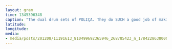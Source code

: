 ```yaml
---
layout: gram
time: 1345396348
caption: "The dual drum sets of POLIÇA. They do SUCH a good job of making it work. Amazing."
latitude: 
longitude: 
media:
- media/posts/201208/11191613_810499692365946_268785423_n_17842286380000351.jpg
---
```

